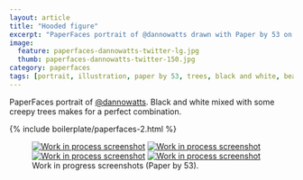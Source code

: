 ```yaml
---
layout: article
title: "Hooded figure"
excerpt: "PaperFaces portrait of @dannowatts drawn with Paper by 53 on an iPad."
image: 
  feature: paperfaces-dannowatts-twitter-lg.jpg
  thumb: paperfaces-dannowatts-twitter-150.jpg
category: paperfaces
tags: [portrait, illustration, paper by 53, trees, black and white, beard]
---
```


PaperFaces portrait of [@dannowatts](http://twitter.com/dannowatts). Black and white mixed with some creepy trees makes for a perfect combination.

{% include boilerplate/paperfaces-2.html %}

<figure class="half">
	<a href="{{ site.url }}/images/paperfaces-dannowatts-process-1-lg.jpg"><img src="{{ site.url }}/images/paperfaces-dannowatts-process-1-600.jpg" alt="Work in process screenshot"></a>
	<a href="{{ site.url }}/images/paperfaces-dannowatts-process-2-lg.jpg"><img src="{{ site.url }}/images/paperfaces-dannowatts-process-2-600.jpg" alt="Work in process screenshot"></a>
	<a href="{{ site.url }}/images/paperfaces-dannowatts-process-3-lg.jpg"><img src="{{ site.url }}/images/paperfaces-dannowatts-process-3-600.jpg" alt="Work in process screenshot"></a>
	<a href="{{ site.url }}/images/paperfaces-dannowatts-process-4-lg.jpg"><img src="{{ site.url }}/images/paperfaces-dannowatts-process-4-600.jpg" alt="Work in process screenshot"></a>
	<figcaption>Work in progress screenshots (Paper by 53).</figcaption>
</figure>